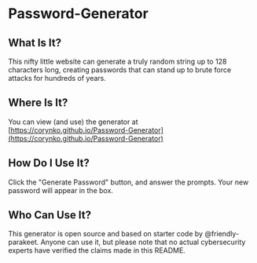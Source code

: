 # Password-Generator

## What Is It?

This nifty little website can generate a truly random string up to 128 characters long, creating passwords that can stand up to brute force attacks for hundreds of years.

## Where Is It?

You can view (and use) the generator at [https://corynko.github.io/Password-Generator](https://corynko.github.io/Password-Generator)

## How Do I Use It?

Click the "Generate Password" button, and answer the prompts. Your new password will appear in the box.

## Who Can Use It?

This generator is open source and based on starter code by @friendly-parakeet. Anyone can use it, but please note that no actual cybersecurity experts have verified the claims made in this README.
